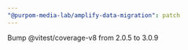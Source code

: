 ```yaml
---
"@purpom-media-lab/amplify-data-migration": patch
---
```


Bump @vitest/coverage-v8 from 2.0.5 to 3.0.9
